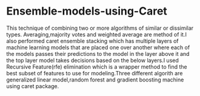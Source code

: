 # Ensemble-models-using-Caret 
This technique of combining two or more algorithms of similar or dissimilar types.
Averaging,majority votes and weighted average are method of it.I also performed caret ensemble stacking which has multiple layers of machine learning models that are placed one over another where each of the models passes their predictions to the model in the layer above it and the top layer model takes decisions based on the below layers.I used Recursive Feature(rfe) elimination which is a wrapper method to find the best subset of features to use for modeling.Three different algorith are generalized linear model,random forest and gradient boosting machine using caret package.
